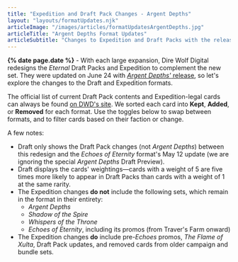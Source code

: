 ```yaml
---
title: "Expedition and Draft Pack Changes - Argent Depths"
layout: "layouts/formatUpdates.njk"
articleImage: "/images/articles/formatUpdatesArgentDepths.jpg"
articleTitle: "Argent Depths Format Updates"
articleSubtitle: "Changes to Expedition and Draft Packs with the release of Eternal's newest set"
---
```

**{% date page.date %}** - With each large expansion, Dire Wolf Digital redesigns the *Eternal* Draft Packs and Expedition to complement the new set. They were updated on June 24 with [*Argent Depths'* release](https://www.direwolfdigital.com/news/argent-depths-format-updates/), so let's explore the changes to the Draft and Expedition formats.

The official list of current Draft Pack contents and Expedition-legal cards can always be found [on DWD's site](https://direwolfdigital.com/news/draft-packs-card-list/). We sorted each card into **Kept**, **Added**, or **Removed** for each format. Use the toggles below to swap between formats, and to filter cards based on their faction or change.

A few notes:

* Draft only shows the Draft Pack changes (not *Argent Depths*) between this redesign and the *Echoes of Eternity* format's May 12 update (we are ignoring the special *Argent Depths* Draft Preview).
* Draft displays the cards' weightings&mdash;cards with a weight of 5 are five times more likely to appear in Draft Packs than cards with a weight of 1 at the same rarity.
* The Expedition changes **do not** include the following sets, which remain in the format in their entirety:
    * *Argent Depths*
    * *Shadow of the Spire*
    * *Whispers of the Throne*
    * *Echoes of Eternity*, including its promos (from Traver's Farm onward)
* The Expedition changes **do** include pre-*Echoes* promos, *The Flame of Xulta*, Draft Pack updates, and removed cards from older campaign and bundle sets.